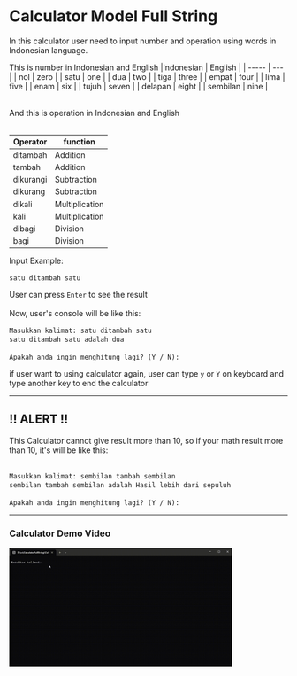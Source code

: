 # Calculator Model Full String

In this calculator user need to input number and operation using words in Indonesian Ianguage.  

This is number in Indonesian and English
|Indonesian | English |
| -----     | ---     |
| nol       | zero    | 
| satu      | one     |
| dua       | two     |
| tiga      | three   |
| empat     | four    |
| lima      | five    | 
| enam      | six     | 
| tujuh     | seven   | 
| delapan   | eight   | 
| sembilan  | nine    | 

<br> 
And this is operation in Indonesian and English <br> <br>

| Operator   | function       |
| -----      | ---            |
| ditambah   | Addition       |
| tambah     | Addition       |
| dikurangi  | Subtraction    |
| dikurang   | Subtraction    |
| dikali     | Multiplication |
| kali       | Multiplication |
| dibagi     | Division       |
| bagi       | Division       |  


Input Example:
```
satu ditambah satu
```
  User can press `Enter` to see the result  <br> <br>
  Now, user's console will be like this:
  ```
Masukkan kalimat: satu ditambah satu
satu ditambah satu adalah dua

Apakah anda ingin menghitung lagi? (Y / N):
```

if user want to using calculator again, user can type  `y` or `Y` on keyboard and type another key to end the calculator

---
## !! ALERT !!
This Calculator cannot give result more than 10, so if your math result more than 10, it's will be like this:
```

Masukkan kalimat: sembilan tambah sembilan
sembilan tambah sembilan adalah Hasil lebih dari sepuluh

Apakah anda ingin menghitung lagi? (Y / N):
```
 ---     
 ### Calculator Demo Video  
 <img src="https://github.com/daffaputra09/assets/blob/main/CalculatorFullString.gif" width="80%" >
